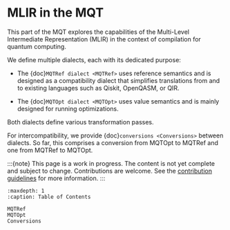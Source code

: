 # MLIR in the MQT

This part of the MQT explores the capabilities of the Multi-Level Intermediate Representation (MLIR) in the context of compilation for quantum computing.

We define multiple dialects, each with its dedicated purpose:

- The {doc}`MQTRef dialect <MQTRef>` uses reference semantics and is designed as a compatibility dialect that simplifies translations from and to existing languages such as Qiskit, OpenQASM, or QIR.

- The {doc}`MQTOpt dialect <MQTOpt>` uses value semantics and is mainly designed for running optimizations.

Both dialects define various transformation passes.

For intercompatibility, we provide {doc}`conversions <Conversions>` between dialects.
So far, this comprises a conversion from MQTOpt to MQTRef and one from MQTRef to MQTOpt.

:::{note}
This page is a work in progress.
The content is not yet complete and subject to change.
Contributions are welcome.
See the [contribution guidelines](contributing.md) for more information.
:::

```{toctree}
:maxdepth: 1
:caption: Table of Contents

MQTRef
MQTOpt
Conversions
```
